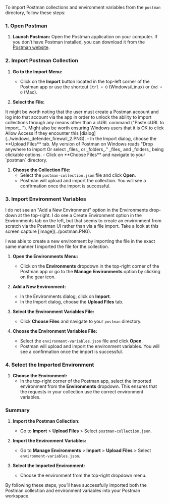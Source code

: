 To import Postman collections and environment variables from the `postman` directory, follow these steps:

### 1. **Open Postman**

1. **Launch Postman:**
   Open the Postman application on your computer. If you don’t have Postman installed, you can download it from the [Postman website](https://www.postman.com/downloads/).

### 2. **Import Postman Collection**

1. **Go to the Import Menu:**

   - Click on the **Import** button located in the top-left corner of the Postman app or use the shortcut `Ctrl + O` (Windows/Linux) or `Cmd + O` (Mac).

2. **Select the File:**
<comment>
It might be worth noting that the user must create a Postman account and log into that account via the app
in order to unlock the ability to import collections through any means other than a cURL command ("Paste cURL to import...").
Might also be worth ensuring Windows users that it is OK to click Allow Access if they encounter this [dialog](../windows_defender_firewall_2.PNG).
</comment>
   - In the Import dialog, choose the **Upload Files** tab.
  <comment>
  My version of Postman on Windows reads "Drop anywhere to import Or select _files_ or _folders_."
  _files_ and _folders_ being clickable options.
  </comment>
   - Click on **Choose Files** and navigate to your `postman` directory.

1. **Choose the Collection File:**
   - Select the `postman-collection.json` file and click **Open**.
   - Postman will upload and import the collection. You will see a confirmation once the import is successful.

### 3. **Import Environment Variables**
<comment>
I do not see an "Add a New Environment" option in the Environments drop-down at the top-right.
I do see a Create Environment option in the Environments tab on the left, but that seems to create an environment
from scratch via the Postman UI rather than via a file import.
Take a look at this screen capture [image](../postman.PNG).

I was able to create a new environment by importing the file in the exact same manner I imported the file for the collection.
</comment>
1. **Open the Environments Menu:**

   - Click on the **Environments** dropdown in the top-right corner of the Postman app or go to the **Manage Environments** option by clicking on the gear icon.

2. **Add a New Environment:**

   - In the Environments dialog, click on **Import**.
   - In the Import dialog, choose the **Upload Files** tab.

3. **Select the Environment Variables File:**

   - Click **Choose Files** and navigate to your `postman` directory.

4. **Choose the Environment Variables File:**
   - Select the `environment-variables.json` file and click **Open**.
   - Postman will upload and import the environment variables. You will see a confirmation once the import is successful.

### 4. **Select the Imported Environment**

1. **Choose the Environment:**
   - In the top-right corner of the Postman app, select the imported environment from the **Environments** dropdown. This ensures that the requests in your collection use the correct environment variables.

### Summary

1. **Import the Postman Collection:**

   - Go to **Import** > **Upload Files** > Select `postman-collection.json`.

2. **Import the Environment Variables:**

   - Go to **Manage Environments** > **Import** > **Upload Files** > Select `environment-variables.json`.

3. **Select the Imported Environment:**
   - Choose the environment from the top-right dropdown menu.

By following these steps, you’ll have successfully imported both the Postman collection and environment variables into your Postman workspace.

